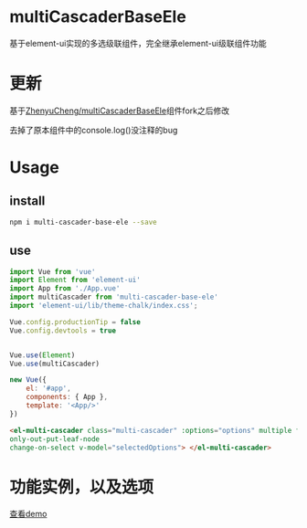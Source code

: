 # multiCascaderBaseEle
基于element-ui实现的多选级联组件，完全继承element-ui级联组件功能

# 更新
基于[ZhenyuCheng/multiCascaderBaseEle](https://github.com/ZhenyuCheng/multiCascaderBaseEle)组件fork之后修改

去掉了原本组件中的console.log()没注释的bug

# Usage
## install
``` bash
npm i multi-cascader-base-ele --save
```
## use
``` js
import Vue from 'vue'
import Element from 'element-ui'
import App from './App.vue'
import multiCascader from 'multi-cascader-base-ele'
import 'element-ui/lib/theme-chalk/index.css';

Vue.config.productionTip = false
Vue.config.devtools = true


Vue.use(Element)
Vue.use(multiCascader)

new Vue({
    el: '#app',
    components: { App },
    template: '<App/>'
})
```

``` html
<el-multi-cascader class="multi-cascader" :options="options" multiple filterable select-children clearable collapse-tags
only-out-put-leaf-node
change-on-select v-model="selectedOptions"> </el-multi-cascader>
```
# 功能实例，以及选项
[查看demo](https://zhenyucheng.github.io/multiCascaderBaseEle/dist/index.html)

